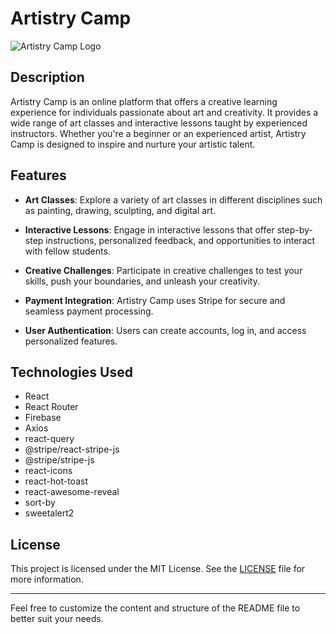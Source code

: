 # Artistry Camp

![Artistry Camp Logo](https://i.ibb.co/wdv12Hc/brush.png)

## Description

Artistry Camp is an online platform that offers a creative learning experience for individuals passionate about art and creativity. It provides a wide range of art classes and interactive lessons taught by experienced instructors. Whether you're a beginner or an experienced artist, Artistry Camp is designed to inspire and nurture your artistic talent.

## Features

- **Art Classes**: Explore a variety of art classes in different disciplines such as painting, drawing, sculpting, and digital art.

- **Interactive Lessons**: Engage in interactive lessons that offer step-by-step instructions, personalized feedback, and opportunities to interact with fellow students.

- **Creative Challenges**: Participate in creative challenges to test your skills, push your boundaries, and unleash your creativity.

- **Payment Integration**: Artistry Camp uses Stripe for secure and seamless payment processing.

- **User Authentication**: Users can create accounts, log in, and access personalized features.

## Technologies Used

- React
- React Router
- Firebase
- Axios
- react-query
- @stripe/react-stripe-js
- @stripe/stripe-js
- react-icons
- react-hot-toast
- react-awesome-reveal
- sort-by
- sweetalert2


## License

This project is licensed under the MIT License. See the [LICENSE](LICENSE) file for more information.

---

Feel free to customize the content and structure of the README file to better suit your needs.
